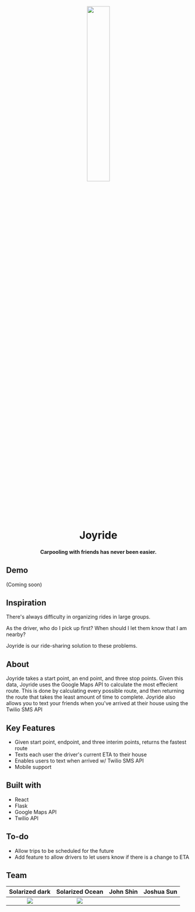 
<h1 align="center"
<br>
<p align="center"><img src="./frontend/src/assets/hex_redone.png" width="35%"/></p>
<br>
Joyride
<br>
</h1>
<h4 align="center">Carpooling with friends has never been easier.</h4>

## Demo
(Coming soon)

## Inspiration
There's always difficulty in organizing rides in large groups.

As the driver, who do I pick up first?
When should I let them know that I am nearby?

Joyride is our ride-sharing solution to these problems.

## About
Joyride takes a start point, an end point, and three stop points. Given this data, Joyride uses the Google Maps API to calculate the most effecient route. This is done by calculating every possible route, and then returning the route that takes the least amount of time to complete. Joyride also allows you to text your friends when you've arrived at their house using the Twilio SMS API

## Key Features
* Given start point, endpoint, and three interim points, returns the fastest route
* Texts each user the driver's current ETA to their house
* Enables users to text when arrived w/ Twilio SMS API
* Mobile support

## Built with 
* React
* Flask
* Google Maps API
* Twilio API

## To-do
* Allow trips to be scheduled for the future
* Add feature to allow drivers to let users know if there is a change to ETA

## Team

Solarized dark             |  Solarized Ocean          | John Shin         |      Joshua Sun      |
:-------------------------:|:-------------------------:|:-----------------:|:---------------------:
![](https://...Dark.png)  |  ![](https://...Ocean.png)
